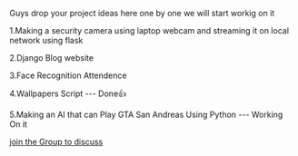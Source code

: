 Guys drop your project ideas here one by one we will start workig on it

1.Making a security camera using laptop webcam and streaming it on local network using flask

2.Django Blog website

3.Face Recognition Attendence

4.Wallpapers Script --- Done👍

5.Making an AI that can Play GTA San Andreas Using Python --- Working On it

[join the Group to discuss](https://chat.whatsapp.com/HBZwGwcRP3QBqeIRIMEc5i)
